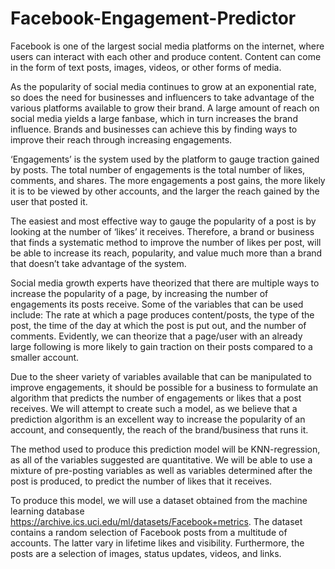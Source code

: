 # Facebook-Engagement-Predictor
Facebook is one of the largest social media platforms on the internet, where users can interact with each other and produce content. Content can come in the form of text posts, images, videos, or other forms of media. 

As the popularity of social media continues to grow at an exponential rate, so does the need for businesses and influencers to take advantage of the various platforms available to grow their brand. A large amount of reach on social media yields a large fanbase, which in turn increases the brand influence. Brands and businesses can achieve this by finding ways to improve their reach through increasing engagements.


‘Engagements’ is the system used by the platform to gauge traction gained by posts. The total number of engagements is the total number of likes, comments, and shares. The more engagements a post gains, the more likely it is to be viewed by other accounts, and the larger the reach gained by the user that posted it. 

The easiest and most effective way to gauge the popularity of a post is by looking at the number of ‘likes’ it receives. Therefore, a brand or business that finds a systematic method to improve the number of likes per post, will be able to increase its reach, popularity, and value much more than a brand that doesn’t take advantage of the system.  

Social media growth experts have theorized that there are multiple ways to increase the popularity of a page, by increasing the number of engagements its posts receive.
Some of the variables that can be used include: The rate at which a page produces content/posts, the type of the post, the time of the day at which the post is put out, and the number of comments. Evidently, we can theorize that a page/user with an already large following is more likely to gain traction on their posts compared to a smaller account. 

Due to the sheer variety of variables available that can be manipulated to improve engagements, it should be possible for a business to formulate an algorithm that predicts the number of engagements or likes that a post receives.  We will attempt to create such a model, as we believe that a prediction algorithm is an excellent way to increase the popularity of an account, and consequently, the reach of the brand/business that runs it.



The method used to produce this prediction model will be KNN-regression, as all of the variables suggested are quantitative. We will be able to use a mixture of pre-posting variables as well as variables determined after the post is produced, to predict the number of likes that it receives.

To produce this model, we will use a dataset obtained from the machine learning database https://archive.ics.uci.edu/ml/datasets/Facebook+metrics.  The dataset contains a random selection of Facebook posts from a multitude of accounts. The latter vary in lifetime likes and visibility. Furthermore, the posts are a selection of images, status updates, videos, and links.
